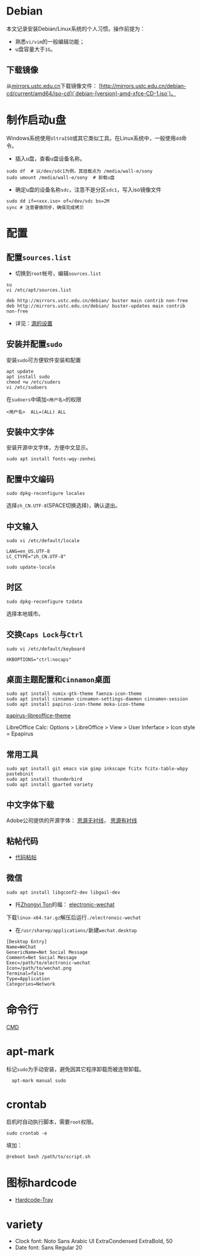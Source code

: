 # Debian

本文记录安装Debian/Linux系统的个人习惯。操作前提为：

- 熟悉`vi/vim`的一般编辑功能；
- u盘容量大于`1G`。

## 下载镜像

 从[mirrors.ustc.edu.cn](中国科技大学镜像网站)下载镜像文件：
 [http://mirrors.ustc.edu.cn/debian-cd/current/amd64/iso-cd](`debian-[version]-amd-xfce-CD-1.iso`)。

# 制作启动u盘

Windows系统使用`UltraISO`或其它类似工具。在Linux系统中，一般使用`dd`命令。

- 插入u盘，查看u盘设备名称。
```
sudo df  # 以/dev/sdc1为例，其挂载点为 /media/wall-e/sony
sudo umount /media/wall-e/sony  # 卸载u盘

```

- 确定u盘的设备名称`sdc`，注意不是分区`sdc1`，写入iso镜像文件 

```
sudo dd if=<xxx.iso> of=/dev/sdc bs=2M
sync # 注意要做同步，确保完成拷贝
```

# 配置

## 配置`sources.list`

- 切换到`root`帐号，编辑`sources.list`

```
su
vi /etc/apt/sources.list
```

```
deb http://mirrors.ustc.edu.cn/debian/ buster main contrib non-free
deb http://mirrors.ustc.edu.cn/debian/ buster-updates main contrib non-free
```

- 详见：[源的设置](resources.md)

## 安装并配置`sudo`

安装`sudo`可方便软件安装和配置

```
apt update
apt install sudo
chmod +w /etc/suders
vi /etc/sudoers
```

在`sudoers`中填加`<用户名>`的权限

```
<用户名>  ALL=(ALL) ALL
```


## 安装中文字体

安装开源中文字体，方便中文显示。

```
sudo apt install fonts-wqy-zenhei
```

## 配置中文编码

```
sudo dpkg-reconfigure locales 
```

选择`zh_CN.UTF-8`(SPACE切换选择)，确认退出。

## 中文输入

```
sudo vi /etc/default/locale
```

```
LANG=en_US.UTF-8
LC_CTYPE="zh_CN.UTF-8"
```

```
sudo update-locale
```

## 时区

```
sudo dpkg-reconfigure tzdata
```

选择本地城市。

## 交换`Caps Lock`与`Ctrl`

```
sudo vi /etc/default/keyboard
```

```
XKBOPTIONS="ctrl:nocaps"

```


## 桌面主题配置和`Cinnamon`桌面

```
sudo apt install numix-gtk-theme faenza-icon-theme
sudo apt install cinnamon cinnamon-settings-daemon cinnamon-session
sudo apt install papirus-icon-theme moka-icon-theme
```
[papirus-libreoffice-theme](https://github.com/PapirusDevelopmentTeam/papirus-libreoffice-theme)

LibreOffice Calc: Options > LibreOffice > View > User Inferface > Icon style = Epapirus


## 常用工具

```
sudo apt install git emacs vim gimp inkscape fcitx fcitx-table-wbpy pastebinit
sudo apt install thunderbird
sudo apt install gparted variety 
```

## 中文字体下载

Adobe公司提供的开源字体： 
[思源无衬线](https://github.com/adobe-fonts/source-han-sans/tree/release)，
[思源有衬线](https://github.com/adobe-fonts/source-han-serif/tree/release)

##  粘帖代码

- [代码粘帖](pastebinit.md)

## 微信

```
sudo apt install libgconf2-dev libgail-dev
```

- 托[Zhongyi Ton](https://github.com/geeeeeeeeek)的福：
[electronic-wechat](https://github.com/geeeeeeeeek/electronic-wechat/releases/)

下载`linux-x64.tar.gz`解压后运行`./electronoic-wechat`

- 在`/usr/sharep/applications/`新建`wechat.desktop`

```
[Desktop Entry]
Name=WeChat
GenericName=Net Social Message
Comment=Net Social Message
Exec=/path/to/electronic-wechat
Icon=/path/to/wechat.png
Terminal=false
Type=Application
Categories=Network
```


# 命令行

[CMD](./cmd.md)

# apt-mark
标记`sudo`为手动安装，避免因其它程序卸载而被连带卸载。
```
  apt-mark manual sudo
```
# crontab

启机时自动执行脚本，需要`root`权限。

```
sudo crontab -e
```
填加：
```
@reboot bash /path/to/script.sh
```

# 图标hardcode
- [Hardcode-Tray](https://github.com/bilelmoussaoui/Hardcode-Tray)

# variety

- Clock font: Noto Sans Arabic UI ExtraCondensed ExtraBold, 50
- Date font: Sans Regular 20
